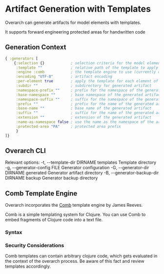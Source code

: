 # Artifact Generation with Templates

Overarch can generate artifacts for model elements with templates.

It supports
forward engineering
protected areas for handwritten code

## Generation Context

```clojure
{ :generators [
    {:selection {}            ; selection criteria for the model elements
     :template ""             ; relative path of the template to apply
     :engine :comb            ; the template engine to use (currently only :comb)
     :encoding "UTF-8"        ; artifact encoding
     :per-element true        ; apply the template for each element of the selection
     :subdir ""               ; subdirectory for generated artifact
     :namespace-prefix ""     ; prefix for the namespace of the generated artifact
     :base-namespace ""       ; base namespace of the generated artifact
     :namespace-suffix ""     ; suffix for the namespace of the generated artifact
     :prefix ""               ; prefix for the name of the generated artifact
     :base-name ""            ; base name of the generated artifact
     :suffix ""               ; suffix for the name of the generated artifact
     :extension ""            ; extension of the generated artifact
     :name-as-namespace false ; use the name as the namespace of the artifact
     :protected-area "PA"     ; protected area prefix
     }
]}
```

## Overarch CLI

Relevant options:
  -t, --template-dir DIRNAME          templates  Template directory
  -g, --generator-config FILE                    Generator configuration
  -G, --generator-dir DIRNAME         generated  Generator artifact directory
  -B, --generator-backup-dir DIRNAME  backup     Generator backup directory


## Comb Template Engine
Overarch incorporates the [Comb](https://github.com/weavejester/comb) template engine by James Reeves.

Comb is a simple templating system for Clojure. You can use Comb to embed fragments of Clojure code into a text file.

### Syntax


### Security Considerations

Comb templates can contain arbitrary clojure code, which gets evaluated in the context of the overarch process. Be aware of this fact and review templates accordingly.

